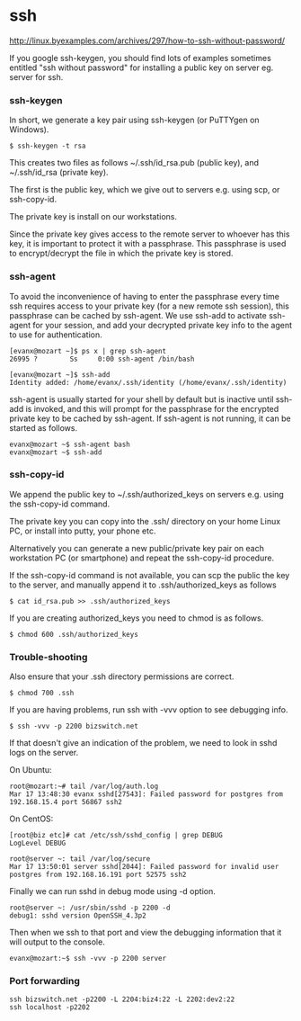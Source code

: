 # ssh #

http://linux.byexamples.com/archives/297/how-to-ssh-without-password/

If you google ssh-keygen, you should find lots of examples sometimes entitled "ssh without password" for installing a public key on server eg. server for ssh.

### ssh-keygen ###

In short, we generate a key pair using ssh-keygen (or PuTTYgen on Windows).

```
$ ssh-keygen -t rsa
```

This creates two files as follows ~/.ssh/id\_rsa.pub (public key), and ~/.ssh/id\_rsa (private key).

The first is the public key, which we give out to servers e.g. using scp, or ssh-copy-id.

The private key is install on our workstations.

Since the private key gives access to the remote server to whoever has this key, it is important to protect it with a passphrase. This passphrase is used to encrypt/decrypt the file in which the private key is stored.

### ssh-agent ###

To avoid the inconvenience of having to enter the passphrase every time ssh requires access to your private key (for a new remote ssh session), this passphrase can be cached by ssh-agent. We use ssh-add to activate ssh-agent for your session, and add your decrypted private key info to the agent to use for authentication.

```
[evanx@mozart ~]$ ps x | grep ssh-agent
26995 ?        Ss     0:00 ssh-agent /bin/bash

[evanx@mozart ~]$ ssh-add
Identity added: /home/evanx/.ssh/identity (/home/evanx/.ssh/identity)
```

ssh-agent is usually started for your shell by default but is inactive until ssh-add is invoked, and this will prompt for the passphrase for the encrypted private key to be cached by ssh-agent.
If ssh-agent is not running, it can be started as follows.

```
evanx@mozart ~$ ssh-agent bash
evanx@mozart ~$ ssh-add 
```

### ssh-copy-id ###

We append the public key to ~/.ssh/authorized\_keys on servers e.g. using the ssh-copy-id command.

The private key you can copy into the .ssh/ directory on your home Linux PC, or install into putty, your phone etc.

Alternatively you can generate a new public/private key pair on each workstation PC (or smartphone) and repeat the ssh-copy-id procedure.

If the ssh-copy-id command is not available, you can scp the public the key to the server, and manually append it to .ssh/authorized\_keys as follows

```
$ cat id_rsa.pub >> .ssh/authorized_keys
```

If you are creating authorized\_keys you need to chmod is as follows.

```
$ chmod 600 .ssh/authorized_keys
```

### Trouble-shooting ###

Also ensure that your .ssh directory permissions are correct.

```
$ chmod 700 .ssh
```

If you are having problems, run ssh with -vvv option to see debugging info.

```
$ ssh -vvv -p 2200 bizswitch.net 
```

If that doesn't give an indication of the problem, we need to look in sshd logs on the server.

On Ubuntu:

```
root@mozart:~# tail /var/log/auth.log
Mar 17 13:48:30 evanx sshd[27543]: Failed password for postgres from 192.168.15.4 port 56867 ssh2
```

On CentOS:

```
[root@biz etc]# cat /etc/ssh/sshd_config | grep DEBUG
LogLevel DEBUG
```

```
root@server ~: tail /var/log/secure
Mar 17 13:50:01 server sshd[2044]: Failed password for invalid user postgres from 192.168.16.191 port 52575 ssh2
```

Finally we can run sshd in debug mode using -d option.

```
root@server ~: /usr/sbin/sshd -p 2200 -d 
debug1: sshd version OpenSSH_4.3p2
```

Then when we ssh to that port and view the debugging information that it will output to the console.

```
evanx@mozart:~$ ssh -vvv -p 2200 server
```

### Port forwarding ###

```
ssh bizswitch.net -p2200 -L 2204:biz4:22 -L 2202:dev2:22
ssh localhost -p2202
```